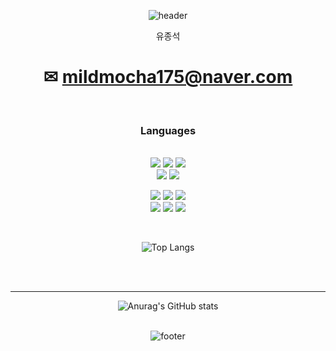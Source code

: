 

<!--
**mildmocha/mildmocha** is a ✨ _special_ ✨ repository because its `README.md` (this file) appears on your GitHub profile.

Here are some ideas to get you started:

- 🔭 I’m currently working on ...
- 🌱 I’m currently learning ...
- 👯 I’m looking to collaborate on ...
- 🤔 I’m looking for help with ...
- 💬 Ask me about ...
- 📫 How to reach me: ...
- 😄 Pronouns: ...
- ⚡ Fun fact: ...
-->
<div align="center">

![header](https://capsule-render.vercel.app/api?type=waving&text=mildmocha&color=e4c0a8&height=250&fontAlign=50&width=300)


유종석 


 ✉ mildmocha175@naver.com
===
<br/>

### Languages


 <br/>
<img src="https://img.shields.io/badge/html5-E34F26?style=flat-square&logo=html5&logoColor=white"/> <img src="https://img.shields.io/badge/javascript-F7DF1E?style=flat-square&logo=javascript&logoColor=black"/>
<img src="https://img.shields.io/badge/css3-1572b6?style=flat-square&logo=css3&logoColor=white"/><br/>
<img src="https://img.shields.io/badge/react-61DAFB?style=flat-square&logo=react&logoColor=black"/> <img src="https://img.shields.io/badge/vue.js-4fc08d?style=flat-square&logo=vue.js&logoColor=white"/><br/>

<img src="https://img.shields.io/badge/bootstrap-7952b3?style=flat-square&logo=bootstrap&logoColor=white"/> <img src="https://img.shields.io/badge/tailwindcss-06b6d4?style=flat-square&logo=tailwindcss&logoColor=white"/> <img src="https://img.shields.io/badge/Sass-cc6699?style=flat-square&logo=sass&logoColor=white"/><br/>
<img src="https://img.shields.io/badge/gitgub-181717?style=flat-square&logo=github&logoColor=white"/> <img src="https://img.shields.io/badge/firebase-ffca28?style=flat-square&logo=firebase&logoColor=black"/> <img src="https://img.shields.io/badge/figma-f24e1e?style=flat-square&logo=figma&logoColor=white"/> 

<br/>
 
![Top Langs](https://github-readme-stats.vercel.app/api/top-langs/?username=mildmocha&width=50)



<br/>


<br/>

  <hr/>


![Anurag's GitHub stats](https://github-readme-stats.vercel.app/api?username=mildmocha&show_icons=true&theme=vue)
<br/>
<br/>

![footer](https://capsule-render.vercel.app/api?type=waving&color=e4c0a8&height=250&fontAlign=50&width=300&section=footer)

</div>

